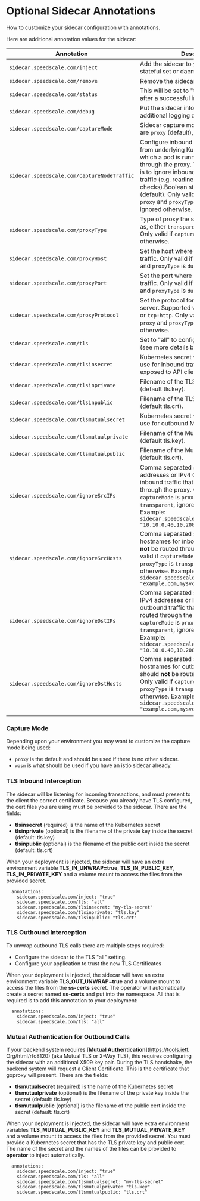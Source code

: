 
# Optional Sidecar Annotations

How to customize your sidecar configuration with annotations.

Here are additional annotation values for the sidecar:

| Annotation                                  | Description |
| ------------------------------------------- | ----------- |
| `sidecar.speedscale.com/inject`             | Add the sidecar to your: deployment, job, stateful set or daemon set. |
| `sidecar.speedscale.com/remove`             | Remove the sidecar. |
| `sidecar.speedscale.com/status`             | This will be set to "true" by the operator after a successful inject. |
| `sidecar.speedscale.com/debug`              | Put the sidecar into debug mode with additional logging capabilities. |
| `sidecar.speedscale.com/captureMode`        | Sidecar capture mode. Supported values are `proxy` (default), `wasm` or `istio` |
| `sidecar.speedscale.com/captureNodeTraffic` | Configure inbound traffic originating from underlying Kubernetes node on which a pod is running to be routed through the proxy. The default behavior is to ignore inbound Kubernetes node traffic (e.g. readiness and liveness checks).Boolean string `"true"` or `"false"` (default). Only valid if `captureMode` is `proxy` and `proxyType` is `transparent`, ignored otherwise. |
| `sidecar.speedscale.com/proxyType`          | Type of proxy the sidecar should operate as, either `transparent` (default) or `dual`. Only valid if `captureMode` is `proxy`, ignored otherwise. |
| `sidecar.speedscale.com/proxyHost`          | Set the host where you want to forward traffic. Only valid if `captureMode` is `proxy` and `proxyType` is `dual`, ignored otherwise. |
| `sidecar.speedscale.com/proxyPort`          | Set the port where you want to forward traffic. Only valid if `captureMode` is `proxy` and `proxyType` is `dual`, ignored otherwise. |
| `sidecar.speedscale.com/proxyProtocol`      | Set the protocol for the outbound proxy server. Supported values are `tcp:socks` or `tcp:http`. Only valid if `captureMode` is `proxy` and `proxyType` is `dual`, ignored otherwise. |
| `sidecar.speedscale.com/tls`                | Set to "all" to configure TLS interception (see more details below). |
| `sidecar.speedscale.com/tlsinsecret`        | Kubernetes secret with the TLS keys to use for inbound traffic, these keys will be exposed to API clients. |
| `sidecar.speedscale.com/tlsinprivate`       | Filename of the TLS Inbound Private key (default tls.key). |
| `sidecar.speedscale.com/tlsinpublic`        | Filename of the TLS Inbound Public cert (default tls.crt). |
| `sidecar.speedscale.com/tlsmutualsecret`    | Kubernetes secret with the TLS keys to use for outbound Mutual TLS traffic. |
| `sidecar.speedscale.com/tlsmutualprivate`   | Filename of the Mutual TLS Private Key (default tls.key). |
| `sidecar.speedscale.com/tlsmutualpublic`    | Filename of the Mutual TLS Public cert (default tls.crt). |
| `sidecar.speedscale.com/ignoreSrcIPs`       | Comma separated string of source IPv4 addresses or IPv4 CIDR blocks for inbound traffic that should <strong>not</strong> be routed through the proxy. Only valid if `captureMode` is `proxy` and `proxyType` is `transparent`, ignored otherwise. Example: `sidecar.speedscale.com/ignoreSrcIPs: "10.10.0.40,10.200.10.0/24"`|
| `sidecar.speedscale.com/ignoreSrcHosts`     | Comma separated string of source hostnames for inbound traffic that should <strong>not</strong> be routed through the proxy. Only valid if `captureMode` is `proxy` and `proxyType` is `transparent`, ignored otherwise. Example: `sidecar.speedscale.com/ignoreSrcHosts: "example.com,mysvc.internal"`|
| `sidecar.speedscale.com/ignoreDstIPs`       | Comma separated string of destination IPv4 addresses or IPv4 CIDR blocks for outbound traffic that should <strong>not</strong> be routed through the proxy. Only valid if `captureMode` is `proxy` and `proxyType` is `transparent`, ignored otherwise. Example: `sidecar.speedscale.com/ignoreDstIPs: "10.10.0.40,10.200.10.0/24"`|
| `sidecar.speedscale.com/ignoreDstHosts`     | Comma separated string of destination hostnames for outbound traffic that should <strong>not</strong> be routed through the proxy. Only valid if `captureMode` is `proxy` and `proxyType` is `transparent`, ignored otherwise. Example: `sidecar.speedscale.com/ignoreDstHosts: "example.com,mysvc.internal"`|
|                                             |             |

### Capture Mode

Depending upon your environment you may want to customize the capture mode being used:

* `proxy` is the default and should be used if there is no other sidecar.
* `wasm` is what should be used if you have an istio sidecar already.

### TLS Inbound Interception

The sidecar will be listening for incoming transactions, and must present to the client the correct certificate. Because you already have TLS configured, the cert files you are using must be provided to the sidecar. There are the fields:

* &#x20;**tlsinsecret** (required) is the name of the Kubernetes secret
* &#x20;**tlsinprivate** (optional) is the filename of the private key inside the secret (default: tls.key)
* &#x20;**tlsinpublic** (optional) is the filename of the public cert inside the secret (default: tls.crt)

When your deployment is injected, the sidecar will have an extra environment variable **TLS\_IN\_UNWRAP=true**, **TLS\_IN\_PUBLIC\_KEY**, **TLS\_IN\_PRIVATE\_KEY** and a volume mount to access the files from the provided secret.

```
  annotations:
    sidecar.speedscale.com/inject: "true"
    sidecar.speedscale.com/tls: "all"
    sidecar.speedscale.com/tlsinsecret: "my-tls-secret"
    sidecar.speedscale.com/tlsinprivate: "tls.key"
    sidecar.speedscale.com/tlsinpublic: "tls.crt"
```

### TLS Outbound Interception

To unwrap outbound TLS calls there are multiple steps required:

* Configure the sidecar to the TLS "all" setting.
* Configure your application to trust the new TLS Certificates

When your deployment is injected, the sidecar will have an extra environment variable **TLS\_OUT\_UNWRAP=true** and a volume mount to access the files from the **ss-certs** secret. The operator will automatically create a secret named **ss-certs** and put into the namespace. All that is required is to add this annotation to your deployment:

```
  annotations:
    sidecar.speedscale.com/inject: "true"
    sidecar.speedscale.com/tls: "all"
```

### Mutual Authentication for Outbound Calls

If your backend system requires [**Mutual Authentication**](https://tools.ietf. Org/html/rfc8120) (aka Mutual TLS or 2-Way TLS), this requires configuring the sidecar with an additional X509 key pair. During the TLS handshake, the backend system will request a Client Certificate. This is the certificate that goproxy will present. There are the fields:

* &#x20;**tlsmutualsecret** (required) is the name of the Kubernetes secret
* &#x20;**tlsmutualprivate** (optional) is the filename of the private key inside the secret (default: tls.key)
* &#x20;**tlsmutualpublic** (optional) is the filename of the public cert inside the secret (default: tls.crt)

When your deployment is injected, the sidecar will have extra environment variables **TLS\_MUTUAL\_PUBLIC\_KEY** and **TLS\_MUTUAL\_PRIVATE\_KEY** and a volume mount to access the files from the provided secret. You must provide a Kubernetes secret that has the TLS private key and public cert. The name of the secret and the names of the files can be provided to **operator** to inject automatically.

```
  annotations:
    sidecar.speedscale.com/inject: "true"
    sidecar.speedscale.com/tls: "all"
    sidecar.speedscale.com/tlsmutualsecret: "my-tls-secret"
    sidecar.speedscale.com/tlsmutualprivate: "tls.key"
    sidecar.speedscale.com/tlsmutualpublic: "tls.crt"
```

####

